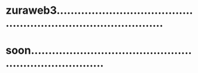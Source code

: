 # zuraweb3....................................................................................
# soon..........................................................................
